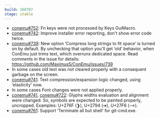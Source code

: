 ```yaml
---
build: 160707
stage: stable
---
```


* [conemu#752](https://github.com/Maximus5/ConEmu/issues/752): Fn keys were not processed by Keys GuiMacro.
* [conemu#742](https://github.com/Maximus5/ConEmu/issues/742): Improve installer error reporting, don't show error code twice.
* [conemu#739](https://github.com/Maximus5/ConEmu/issues/739): New option ‘Compress long strings to fit space’ is turned on by default.
  By unchecking that option you'll get ‘old’ behavior, when ConEmu just trims text,
  which overruns dedicated space. Read comments in the issue for details:
  https://github.com/Maximus5/ConEmu/issues/739
* In some cases old text was not cleared properly with a consequent garbage on the screen.
* [conemu#741](https://github.com/Maximus5/ConEmu/issues/741): Text compression/expansion logic changed, using ‘elasticity’ now.
* In some cases Font changes were not applied properly.
* [conemu#741](https://github.com/Maximus5/ConEmu/issues/741), [conemu#722](https://github.com/Maximus5/ConEmu/issues/722): Glyphs widths evaluation and alignment were changed.
  So, symbols are expected to be painted properly, uncropped.
  Examples: U+276F (❯), U+2794 (➔), U+27F6 (⟶).
* [conemu#761](https://github.com/Maximus5/ConEmu/issues/761): Support ‘Terminate all but shell’ for git-cmd.exe.
